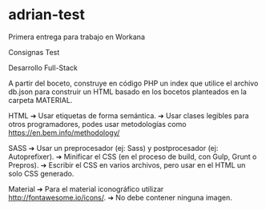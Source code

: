 # adrian-test
Primera entrega para trabajo en Workana


Consignas Test

Desarrollo Full-Stack

A partir del boceto, construye en código PHP un index que utilice el archivo db.json para
construir un HTML basado en los bocetos planteados en la carpeta MATERIAL.

HTML ➔ Usar etiquetas de forma semántica. ➔ Usar clases legibles para otros programadores,
podes usar metodologías como https://en.bem.info/methodology/

SASS ➔ Usar un pre​procesador (ej: Sass) y post​procesador (ej: Autoprefixer). ➔ Minificar el
CSS (en el proceso de build, con Gulp, Grunt o Prepros). ➔ Escribir el CSS en varios archivos,
pero usar en el HTML un solo CSS generado.

Material ➔ Para el material iconográfico utilizar ​http://fontawesome.io/icons/​. ➔ No debe
contener ninguna imagen.
